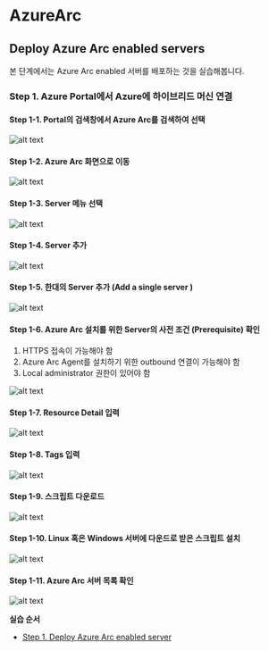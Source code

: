 # AzureArc

## Deploy Azure Arc enabled servers

본 단계에서는 Azure Arc enabled 서버를 배포하는 것을 실습해봅니다.

### Step 1. Azure Portal에서 Azure에 하이브리드 머신 연결

#### Step 1-1. Portal의 검색창에서 Azure Arc를 검색하여 선택

![alt text][id1]

[id1]: /images/Step1-01.JPG "Azure Arc 검색"

#### Step 1-2. Azure Arc 화면으로 이동

![alt text][id2]

[id2]: /images/Step1-02.JPG "Azure Arc 메뉴"

#### Step 1-3. Server 메뉴 선택

![alt text][id3]

[id3]: /images/Step1-03.jpg "Server 메뉴 선택"

#### Step 1-4. Server 추가

![alt text][id4]

[id4]: /images/Step1-04.JPG "+Add (추가) 선택"

#### Step 1-5. 한대의 Server 추가 (Add a single server )

![alt text][id5]

[id5]: /images/Step1-05.JPG "Generate script 선택"

#### Step 1-6. Azure Arc 설치를 위한 Server의 사전 조건 (Prerequisite) 확인
1) HTTPS 접속이 가능해야 함
2) Azure Arc Agent를 설치하기 위한 outbound 연결이 가능해야 함
3) Local administrator 권한이 있어야 함

![alt text][id6]

[id6]: /images/Step1-06.JPG "사전조건 확인"

#### Step 1-7. Resource Detail 입력

![alt text][id7]

[id7]: /images/Step1-07.JPG "Resrouce Detail 입력"

#### Step 1-8. Tags 입력

![alt text][id8]

[id8]: /images/Step1-08.JPG "Tags 입력"

#### Step 1-9. 스크립트 다운로드

![alt text][id9]

[id9]: /images/Step1-09.JPG "Script 다운로드"

#### Step 1-10. Linux 혹은 Windows 서버에 다운드로 받은 스크립트 설치

![alt text][id10]

[id10]: /images/Step1-10.JPG "스크립트 설치"

#### Step 1-11. Azure Arc 서버 목록 확인

![alt text][id11]

[id11]: /images/Step1-11.JPG "스크립트 설치"


**실습 순서**

<!-- TOC -->

- [Step 1. Deploy Azure Arc enabled server](#deploy-azure-arc-enabled-server)

<!-- /TOC -->
